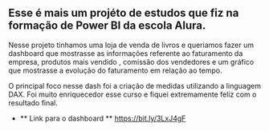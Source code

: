 ## Esse é mais um projéto de estudos que fiz na formação de Power BI da escola Alura.

Nesse projeto tinhamos uma loja de venda de livros e queriamos fazer um dashboard que mostrasse as informações referente ao faturamento da empresa, produtos mais vendido
, comissão dos vendedores e um gráfico que mostrasse a evolução do faturamento em relação ao tempo. 

O principal foco nesse dash foi a criação de medidas utilizando a linguagem DAX. Foi muito enriquecedor esse curso e fiquei extremamente feliz com o resultado final. 

* ** Link para o dashboard ** https://bit.ly/3LxJ4gF
